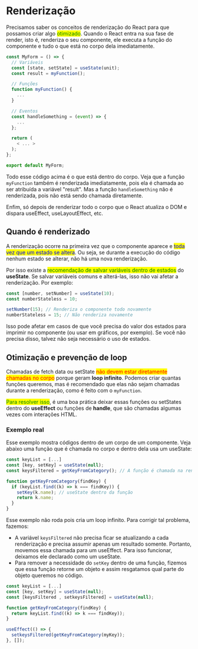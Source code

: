 # Renderização

Precisamos saber os conceitos de renderização do React para que possamos criar algo <mark style="color:green;">otimizado</mark>. Quando o React entra na sua fase de render, isto é, renderiza o seu componente, ele executa a função do componente e tudo o que está no corpo dela imediatamente.

```jsx
const MyForm = () => {
  // Variáveis
  const [state, setState] = useState(unit);
  const result = myFunction();

  // Funções
  function myFunction() {
    ...
  }

  // Eventos
  const handleSomething = (event) => {
    ...
  };

  return (
    < ... >
  );
};

export default MyForm;
```

Todo esse código acima é o que está dentro do corpo. Veja que a função `myFunction` também é renderizada imediatamente, pois ela é chamada ao ser atribuída a variável "result". Mas a função `handleSomething` não é renderizada, pois não está sendo chamada diretamente.

Enfim, só depois de renderizar todo o corpo que o React atualiza o DOM e dispara useEffect, useLayoutEffect, etc.

## Quando é renderizado

A renderização ocorre na primeira vez que o componente aparece e <mark style="color:blue;">toda vez que um estado se altera</mark>. Ou seja, se durante a execução do código nenhum estado se alterar, não há uma nova renderização.

Por isso existe a <mark style="color:green;">recomendação de salvar variáveis dentro de estados</mark> do **useState**. Se salvar variáveis comuns e alterá-las, isso não vai afetar a renderização. Por exemplo:

```jsx
const [number, setNumber] = useState(10);
const numberStateless = 10;

setNumber(15); // Renderiza o componente todo novamente
numberStateless = 15; // Não renderiza novamente
```

Isso pode afetar em casos de que você precisa do valor dos estados para imprimir no componente (ou usar em gráficos, por exemplo). Se você não precisa disso, talvez não seja necessário o uso de estados.

## Otimização e prevenção de loop

Chamadas de fetch data ou setState <mark style="color:red;">não devem estar diretamente chamadas no corpo</mark> porque geram **loop infinito**.&#x20;Podemos criar quantas funções queremos, mas é recomendado que elas não sejam chamadas durante a renderização, como é feito com o `myFunction`.

<mark style="color:green;">Para resolver isso</mark>, é uma boa prática deixar essas funções ou setStates dentro do **useEffect** ou funções de **handle**, que são chamadas algumas vezes com interações HTML.

### Exemplo real

Esse exemplo mostra códigos dentro de um corpo de um componente. Veja abaixo uma função que é chamada no corpo e dentro dela usa um useState:

```jsx
const keyList = [...]
const [key, setKey] = useState(null);
const keysFiltered = getKeyFromCategory(); // A função é chamada na render

function getKeyFromCategory(findKey) {
  if (keyList.find((k) => k === findKey)) {
    setKey(k.name); // useState dentro da função
    return k.name;
  }
}
```

Esse exemplo não roda pois cria um loop infinito. Para corrigir tal problema, fazemos:

* A variável `keysFiltered` não precisa ficar se atualizando a cada renderização e precisa assumir apenas um resultado somente. Portanto, movemos essa chamada para um useEffect. Para isso funcionar, deixamos ele declarado como um useState.
* Para remover a necessidade do `setKey` dentro de uma função, fizemos que essa função retorne um objeto e assim resgatamos qual parte do objeto queremos no código.

```jsx
const keyList = [...]
const [key, setKey] = useState(null);
const [keysFiltered , setkeysFiltered] = useState(null);

function getKeyFromCategory(findKey) {
  return keyList.find((k) => k === findKey));
}

useEffect(() => {
  setkeysFiltered(getKeyFromCategory(myKey));
}, []);
```
